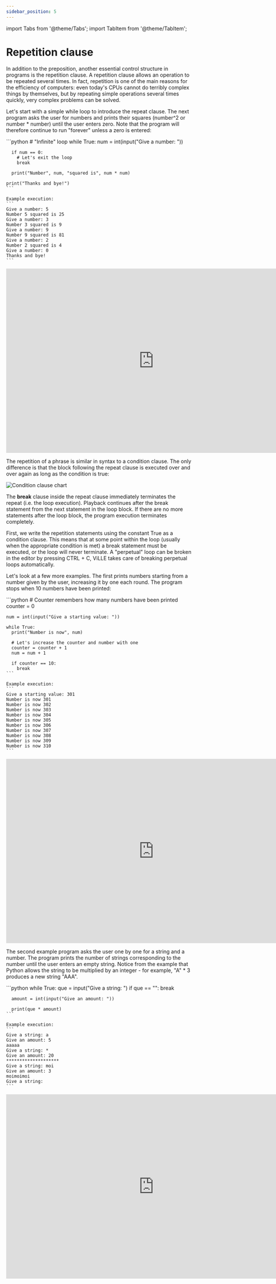 ```yaml
---
sidebar_position: 5
---
```

import Tabs from '@theme/Tabs';
import TabItem from '@theme/TabItem';

# Repetition clause

In addition to the preposition, another essential control structure in programs is the repetition clause. A repetition clause allows an operation to be repeated several times. In fact, repetition is one of the main reasons for the efficiency of computers: even today's CPUs cannot do terribly complex things by themselves, but by repeating simple operations several times quickly, very complex problems can be solved.

Let's start with a simple while loop to introduce the repeat clause. The next program asks the user for numbers and prints their squares (number^2 or number * number) until the user enters zero. Note that the program will therefore continue to run "forever" unless a zero is entered:

<Tabs>
  <TabItem value="code" label="Code Example" default>
    ```python 
    # "Infinite" loop
    while True:
      num = int(input("Give a number: "))
    
      if num == 0:
        # Let's exit the loop
        break

      print("Number", num, "squared is", num * num)

    print("Thanks and bye!")
    ```

    Example execution:
    ```
    Give a number: 5
    Number 5 squared is 25
    Give a number: 3
    Number 3 squared is 9
    Give a number: 9
    Number 9 squared is 81
    Give a number: 2
    Number 2 squared is 4
    Give a number: 0
    Thanks and bye!
    ```
  </TabItem>
  <TabItem value="Visualization" label="Visualization">
    <iframe width="800" height="500" frameborder="0" src="https://pythontutor.com/iframe-embed.html#code=%23%20%22Infinite%22%20loop%0Awhile%20True%3A%0A%20%20%20%20num%20%3D%20int%28input%28%22Give%20a%20number%3A%20%22%29%29%0A%20%20%20%20%0A%20%20%20%20if%20num%20%3D%3D%200%3A%0A%20%20%20%20%20%20%20%20%23%20Let's%20exit%20the%20loop%0A%20%20%20%20%20%20%20%20break%0A%0A%20%20%20%20print%28%22Number%22,%20num,%20%22squared%20is%22,%20num%20*%20num%29%0A%0Aprint%28%22Thanks%20and%20bye!%22%29&codeDivHeight=400&codeDivWidth=350&cumulative=false&curInstr=0&heapPrimitives=nevernest&origin=opt-frontend.js&py=3&rawInputLstJSON=%5B%5D&textReferences=false"> </iframe>
  </TabItem>
</Tabs>

The repetition of a phrase is similar in syntax to a condition clause. The only difference is that the block following the repeat clause is executed over and over again as long as the condition is true:

![Condition clause chart](/img/img-en/w2-2.png)

The **break** clause inside the repeat clause immediately terminates the repeat (i.e. the loop execution). Playback continues after the break statement from the next statement in the loop block. If there are no more statements after the loop block, the program execution terminates completely.

First, we write the repetition statements using the constant True as a condition clause. This means that at some point within the loop (usually when the appropriate condition is met) a break statement must be executed, or the loop will never terminate. A "perpetual" loop can be broken in the editor by pressing CTRL + C, ViLLE takes care of breaking perpetual loops automatically.

Let's look at a few more examples. The first prints numbers starting from a number given by the user, increasing it by one each round. The program stops when 10 numbers have been printed:

<Tabs>
  <TabItem value="code" label="Code Example" default>
    ```python 
    # Counter remembers how many numbers have been printed
    counter = 0

    num = int(input("Give a starting value: "))

    while True:
      print("Number is now", num)

      # Let's increase the counter and number with one
      counter = counter + 1
      num = num + 1

      if counter == 10:
        break
    ```

    Example execution:
    ``` 
    Give a starting value: 301
    Number is now 301
    Number is now 302
    Number is now 303
    Number is now 304
    Number is now 305
    Number is now 306
    Number is now 307
    Number is now 308
    Number is now 309
    Number is now 310
    ```
  </TabItem>
  <TabItem value="Visualization" label="Visualization">
    <iframe width="800" height="500" frameborder="0" src="https://pythontutor.com/iframe-embed.html#code=%23%20Counter%20remembers%20how%20many%20numbers%20have%20been%20printed%0Acounter%20%3D%200%0A%0Anum%20%3D%20int%28input%28%22Give%20a%20starting%20value%3A%20%22%29%29%0A%0Awhile%20True%3A%0A%20%20%20%20print%28%22Number%20is%20now%22,%20num%29%0A%0A%20%20%20%20%23%20Let's%20increase%20the%20counter%20and%20number%20with%20one%0A%20%20%20%20counter%20%3D%20counter%20%2B%201%0A%20%20%20%20num%20%3D%20num%20%2B%201%0A%0A%20%20%20%20if%20counter%20%3D%3D%2010%3A%0A%20%20%20%20%20%20%20%20break&codeDivHeight=400&codeDivWidth=350&cumulative=false&curInstr=0&heapPrimitives=nevernest&origin=opt-frontend.js&py=3&rawInputLstJSON=%5B%5D&textReferences=false"> </iframe>
  </TabItem>
</Tabs>

The second example program asks the user one by one for a string and a number. The program prints the number of strings corresponding to the number until the user enters an empty string. Notice from the example that Python allows the string to be multiplied by an integer - for example, "A" * 3 produces a new string "AAA".

<Tabs>
  <TabItem value="code" label="Code Example" default>
    ```python 
    while True:
      que = input("Give a string: ")
      if que == "":
        break

      amount = int(input("Give an amount: "))

      print(que * amount)
    ```

    Example execution:
    ```
    Give a string: a
    Give an amount: 5
    aaaaa
    Give a string: *
    Give an amount: 20
    ********************
    Give a string: moi
    Give an amount: 3
    moimoimoi
    Give a string:
    ```
  </TabItem>
  <TabItem value="Visualization" label="Visualization">
    <iframe width="800" height="500" frameborder="0" src="https://pythontutor.com/iframe-embed.html#code=while%20True%3A%0A%20%20%20%20que%20%3D%20input%28%22Give%20a%20string%3A%20%22%29%0A%20%20%20%20if%20que%20%3D%3D%20%22%22%3A%0A%20%20%20%20%20%20%20%20break%0A%0A%20%20%20%20amount%20%3D%20int%28input%28%22Give%20an%20amount%3A%20%22%29%29%0A%0A%20%20%20%20print%28que%20*%20amount%29&codeDivHeight=400&codeDivWidth=350&cumulative=false&curInstr=0&heapPrimitives=nevernest&origin=opt-frontend.js&py=3&rawInputLstJSON=%5B%5D&textReferences=false"> </iframe>
  </TabItem>
</Tabs>